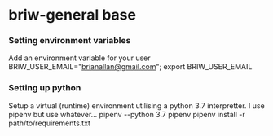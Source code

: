 
# briw-general base 


### Setting environment variables
Add an environment variable for your user
BRIW_USER_EMAIL="brianallan@gmail.com"; export BRIW_USER_EMAIL

### Setting up python

Setup a virtual (runtime) environment utilising a python 3.7 interpretter. I use pipenv but use whatever...
pipenv --python 3.7
pipenv pipenv install -r path/to/requirements.txt 

